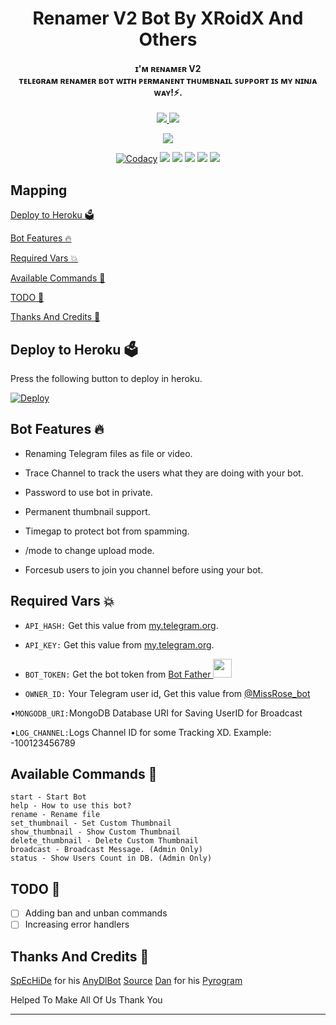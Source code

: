 
<h1 align="center"><b>Renamer V2 Bot By XRoidX And Others</b></h1>
<h4 align="center">ɪ'ᴍ ʀᴇɴᴀᴍᴇʀ V2<br/>
ᴛᴇʟᴇɢʀᴀᴍ ʀᴇɴᴀᴍᴇʀ ʙᴏᴛ ᴡɪᴛʜ ᴘᴇʀᴍᴀɴᴇɴᴛ ᴛʜᴜᴍʙɴᴀɪʟ ꜱᴜᴘᴘᴏʀᴛ ɪꜱ ᴍʏ ɴɪɴᴊᴀ ᴡᴀʏ!⚡.</h4>

<p align='center'>
  <a href="https://www.python.org/" alt="made-with-python"> <img src="https://img.shields.io/badge/Made%20with-Python-fb3640.svg?style=flat-square&logo=python&logoColor=FFC75F&color=FFC75F" /> </a>
  <a href="https://github.com/XRoiDX/RENAMER-V2-X" alt="Maintenance"> <img src="https://img.shields.io/badge/Maintained%3F-Yes-green.svg?style=flat-square&logo=serverless&logoColor=FFC75F&color=FFC75F" /> </a>
</p>

<p align="center"><a href="https://github.com/XRoiDX/RENAMER-V2-X"><img src="https://telegra.ph/file/952ef70ae54b75d059335.jpg"></a></p>

<p align="center">
    <a href="https://github.com/XRoiDX/RENAMER-V2-X"> <img src="https://img.shields.io/codacy/grade/4d58f2a402b54aed8a7d95f7add45a81?color=FFC75F&logo=codacy&logoColor=FFC75F&style=for-the-badge" alt="Codacy" /></a>
    <a href="https://github.com/XRoiDX/RENAMER-V2-X"> <img src="https://img.shields.io/github/repo-size/XRoiDX/RENAMER-V2-X?color=FFC75F&logo=github&logoColor=FFC75F&style=for-the-badge" /></a>
    <a href="https://github.com/XRoiDX/RENAMER-V2-X/commits"> <img src="https://img.shields.io/github/last-commit/XRoiDX/RENAMER-V2-X?color=FFC75F&logo=github&logoColor=FFC75F&style=for-the-badge" /></a>
    <a href="https://github.com/XRoiDX/RENAMER-V2-X/issues"> <img src="https://img.shields.io/github/issues/XRoiDX/RENAMER-V2-X?color=FFC75F&logo=github&logoColor=FFC75F&style=for-the-badge" /></a>
    <a href="https://github.com/XRoiDX/RENAMER-V2-X/network/members"> <img src="https://img.shields.io/github/forks/XRoiDX/RENAMER-V2-X?color=FFC75F&logo=github&logoColor=FFC75F&style=for-the-badge" /></a>  
    <a href="https://pypi.org/project/Telethon/"> <img src="https://img.shields.io/pypi/v/telethon?color=FFC75F&label=telethon&logo=python&logoColor=FFC75F&style=for-the-badge" /></a>
</p>


## Mapping
[Deploy to Heroku 🗳](https://github.com/XRoiDX/RENAMER-V2-X#deploy-to-heroku-)

[Bot Features 🔥](https://github.com/XRoiDX/RENAMER-V2-X#bot-features-)

[Required Vars 💥](https://github.com/XRoiDX/RENAMER-V2-X#required-vars-)

[Available Commands 🤖](https://github.com/XRoiDX/RENAMER-V2-X#available-commands-)

[TODO 🤧](https://github.com/XRoiDX/RENAMER-V2-X#todo-)

[Thanks And Credits 🎉](https://github.com/XRoiDX/RENAMER-V2-X#thanks-and-credits-)

## Deploy to Heroku 🗳
Press the following button to deploy in heroku.

[![Deploy](https://www.herokucdn.com/deploy/button.svg)](https://heroku.com/deploy?template=https://github.com/XRoiDX/RENAMER-V2-X)

## Bot Features 🔥
- Renaming Telegram files as file or video.

- Trace Channel to track the users what they are doing with your bot.

- Password to use bot in private.

- Permanent thumbnail support.

- Timegap to protect bot from spamming.

- /mode to change upload mode.

- Forcesub users to join you channel before using your bot.


## Required Vars 💥
- `API_HASH:` Get this value from [my.telegram.org](https://my.telegram.org).

- `API_KEY:` Get this value from [my.telegram.org](https://my.telegram.org).

- `BOT_TOKEN:` Get the bot token from [Bot Father <img src="https://telegra.ph/file/8d80c13110506bf1cb58e.jpg" width="30" height="30">](https://telegram.dog/BotFather)

- `OWNER_ID:` Your Telegram user id, Get this value from [@MissRose_bot](https://telegram.dog/MissRose_bot)

•`MONGODB_URI:`MongoDB Database URI for Saving UserID for Broadcast

•`LOG_CHANNEL:`Logs Channel ID for some Tracking XD. Example: -100123456789


## Available Commands 🤖
```
start - Start Bot
help - How to use this bot?
rename - Rename file
set_thumbnail - Set Custom Thumbnail
show_thumbnail - Show Custom Thumbnail
delete_thumbnail - Delete Custom Thumbnail
broadcast - Broadcast Message. (Admin Only)
status - Show Users Count in DB. (Admin Only)
```


## TODO 🤧
- [ ] Adding ban and unban commands
- [ ] Increasing error handlers

## Thanks And Credits 🎉
[SpEcHiDe](https://github.com/SpEcHiDe) for his [AnyDlBot](https://github.com/SpEcHiDe/AnyDLBot)
[Source](https://github.com/AbirHasan2005/Rename-Bot)
[Dan](https://telegram.dog/haskell) for his [Pyrogram](https://github.com/pyrogram/pyrogram)


Helped To Make All Of Us Thank You


---

